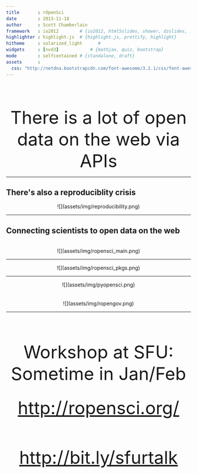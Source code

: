 ```yaml
---
title       : rOpenSci
date        : 2013-11-18
author      : Scott Chamberlain
framework   : io2012        # {io2012, html5slides, shower, dzslides, ...}
highlighter : highlight.js  # {highlight.js, prettify, highlight}
hitheme     : solarized_light      # 
widgets     : [nvd3]            # {mathjax, quiz, bootstrap}
mode        : selfcontained # {standalone, draft}
assets      :
  css: "http://netdna.bootstrapcdn.com/font-awesome/3.2.1/css/font-awesome.css"
---
```


<br><br><br>

<font size="14"><center> There is a lot of open data on the web via APIs </center></font>

---

## There's also a reproduciblity crisis

<center>![](assets/img/reproducibility.png)</center>

---

## Connecting scientists to open data on the web
<br>
<center>![](assets/img/ropensci_main.png)</center>

---

<center>![](assets/img/ropensci_pkgs.png)</center>

---

<center> ![](assets/img/pyopensci.png) </center>
<br><br>
<center> ![](assets/img/ropengov.png) </center>

---

<br><br><br>

<font size="18"><center> Workshop at SFU: Sometime in Jan/Feb </center></font>
<br><br>
<font size="18"><center> <a href="http://ropensci.org/">http://ropensci.org/</a> </center></font>
<br><br>
<font size="18"><center> <a href="http://bit.ly/sfurtalk">http://bit.ly/sfurtalk</a> </center></font>

